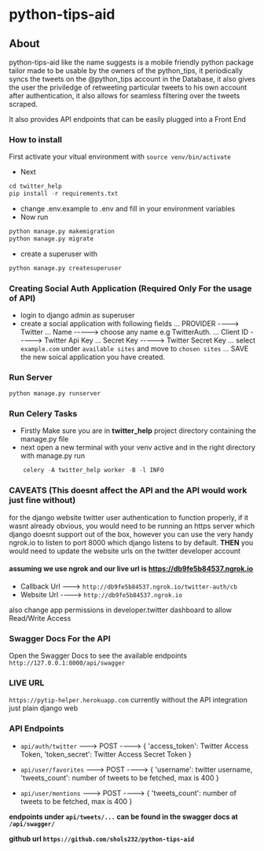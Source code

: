 # python-tips-aid

## About
python-tips-aid like the name suggests is a mobile friendly python package tailor made to be usable by the owners of 
the python_tips, it periodically syncs the tweets on the @python_tips account in the Database, it also gives the user the priviledge of retweeting particular tweets to his own account after authentication,
it also allows for seamless filtering over the tweets scraped.

It also provides API endpoints that can be easily plugged into a Front End

### How to install
First activate your vitual environment with   `source venv/bin/activate`
- Next   
```python
cd twitter_help
pip install -r requirements.txt
```
- change .env.example to .env and fill in your environment variables
- Now run
```python
python manage.py makemigration 
python manage.py migrate
```
- create a superuser with 
```python 
python manage.py createsuperuser
```

### Creating Social Auth Application (Required Only For the usage of API)
- login to django admin as superuser
- create a social application with following fields
... PROVIDER ----> Twitter
...      Name -----> choose any name e.g TwitterAuth.
...      Client ID -----> Twitter Api Key
...      Secret Key -----> Twitter Secret Key
...      select `example.com` under `available sites` and move to `chosen sites`
...      SAVE the new soical application you have created.

### Run Server
```python 
python manage.py runserver
```

### Run Celery Tasks
- Firstly Make sure you are in **twitter_help** project directory containing the manage.py file
- next open a new terminal with your venv active and in the right directory with manage.py run
```python 
    celery -A twitter_help worker -B -l INFO
```

### CAVEATS (This doesnt affect the API and the API would work just fine without)
for the django website twitter user authentication to function properly, if it wasnt already obvious, you would need to be running an https server which django doesnt support out of the box, however you can use the very handy ngrok.io to listen to port 8000 which django listens to by default. **THEN** you would need to update the website urls on the twitter developer account
#### assuming we use ngrok and our live url is https://db9fe5b84537.ngrok.io
- Callback Url ---> `http://db9fe5b84537.ngrok.io/twitter-auth/cb`
- Website Url ----> `http://db9fe5b84537.ngrok.io`

also change app permissions in developer.twitter dashboard to allow Read/Write Access

### Swagger Docs For the API
Open the Swagger Docs to see the available endpoints
`http://127.0.0.1:8000/api/swagger`

### LIVE URL
`https://pytip-helper.herokuapp.com`   currently without the API integration just plain django web


### API Endpoints

- `api/auth/twitter` ---> POST ----> {
    'access_token': Twitter Access Token, 
    'token_secret': Twitter Access Secret Token
}

- `api/user/favorites` ---> POST ----> {
    'username': twitter username, 
    'tweets_count': number of tweets to be fetched, max is 400
}

- `api/user/mentions` ---> POST ----> {
    'tweets_count': number of tweets to be fetched, max is 400
}

**endpoints under `api/tweets/...` can be found in the swagger docs at `/api/swagger/`**

**github url `https://github.com/shols232/python-tips-aid`**
